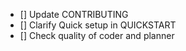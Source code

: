 

- [] Update CONTRIBUTING
- [] Clarify Quick setup in QUICKSTART
- [] Check quality of coder and planner